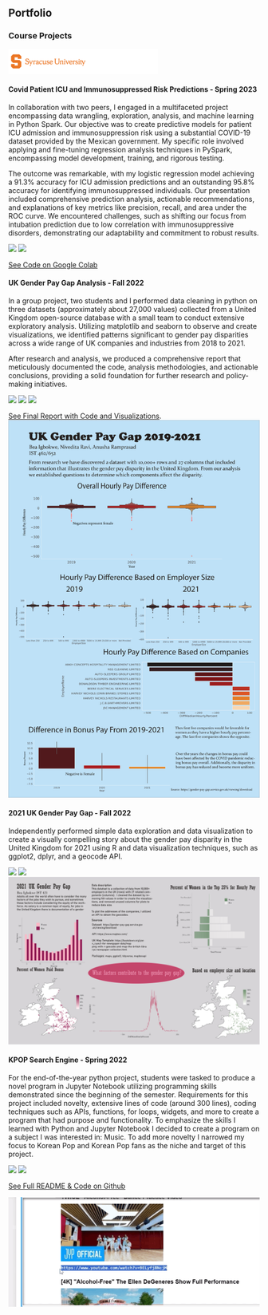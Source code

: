 ## Portfolio

### Course Projects 

<img src="images/SU Banner (1).png?raw=true" />

#### Covid Patient ICU and Immunosuppressed Risk Predictions - Spring 2023
In collaboration with two peers, I engaged in a multifaceted project encompassing data wrangling, exploration, analysis, and machine learning in Python Spark. Our objective was to create predictive models for patient ICU admission and immunosuppression risk using a substantial COVID-19 dataset provided by the Mexican government. My specific role involved applying and fine-tuning regression analysis techniques in PySpark, encompassing model development, training, and rigorous testing. 
<br>

The outcome was remarkable, with my logistic regression model achieving a 91.3% accuracy for ICU admission predictions and an outstanding 95.8% accuracy for identifying immunosuppressed individuals. Our presentation included comprehensive prediction analysis, actionable recommendations, and explanations of key metrics like precision, recall, and area under the ROC curve. We encountered challenges, such as shifting our focus from intubation prediction due to low correlation with immunosuppressive disorders, demonstrating our adaptability and commitment to robust results.

[![](https://img.shields.io/badge/Python-white?style=badge&logo=python&logoColor=%233776AB)](#) [![](https://img.shields.io/badge/Apache%20Spark-white?style=badge&logo=apachespark&logoColor=%23E25A1C
)](#)

[See Code on Google Colab](https://colab.research.google.com/drive/1LohFeB5OIf85Fa7_xZSTAi8I2A6GqHWH?usp=sharing)

#### UK Gender Pay Gap Analysis - Fall 2022
In a group project, two students and I performed data cleaning in python on three datasets (approximately about 27,000 values) collected from a United Kingdom open-source database with a small team to conduct extensive exploratory analysis. Utilizing matplotlib and seaborn to observe and create visualizations, we identified patterns significant to gender pay disparities across a wide range of UK companies and industries from 2018 to 2021. 

After research and analysis, we produced a comprehensive report that meticulously documented the code, analysis methodologies, and actionable conclusions, providing a solid foundation for further research and policy-making initiatives.

[![](https://img.shields.io/badge/Python-white?style=badge&logo=python&logoColor=%233776AB)](#) [![](https://img.shields.io/badge/Jupyter-white?style=badge&logo=jupyter&logoColor=%23F37626
)](#) [![](https://img.shields.io/badge/Adobe%20Illustrator-white?style=badge&logo=adobeillustrator&logoColor=%23FF9A00)](#)

[See Final Report with Code and Visualizations](./final_report.html).
![462Poster](images/462Project.jpg)

#### 2021 UK Gender Pay Gap - Fall 2022
Independently performed simple data exploration and data visualization to create a visually compelling story about the gender pay disparity in the United Kingdom for 2021 using R and data visualization techniques, such as ggplot2, dplyr, and a geocode API.

[![](https://img.shields.io/badge/R-white?style=badge&logo=R&logoColor=%23276DC3
)](#) [![](https://img.shields.io/badge/Adobe%20Illustrator-white?style=badge&logo=adobeillustrator&logoColor=%23FF9A00)](#)
![Data Visualization](images/421Project-smigbokw.jpg)

#### KPOP Search Engine - Spring 2022
For the end-of-the-year python project, students were tasked to produce a novel program in Jupyter Notebook utilizing programming skills demonstrated since the beginning of the semester. Requirements for this project included novelty, extensive lines of code (around 300 lines), coding techniques such as APIs, functions, for loops, widgets, and more to create a program that had purpose and functionality. To emphasize the skills I learned with Python and Jupyter Notebook I decided to create a program on a subject I was interested in: Music. To add more novelty I narrowed my focus to Korean Pop and Korean Pop fans as the niche and target of this project. 

[![](https://img.shields.io/badge/Python-white?style=badge&logo=python&logoColor=%233776AB)](#) [![](https://img.shields.io/badge/Jupyter-white?style=badge&logo=jupyter&logoColor=%23F37626
)](#)

[See Full README & Code on Github](https://github.com/sanaaigbokwe/FirstPythonProject)

<img src="images/0.gif?raw=true"/>
